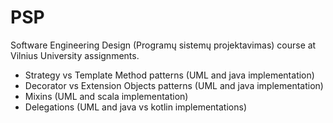 # PSP
Software Engineering Design (Programų sistemų projektavimas) course at Vilnius University assignments.
* Strategy vs Template Method patterns (UML and java implementation)
* Decorator vs Extension Objects patterns (UML and java implementation)
* Mixins (UML and scala implementation)
* Delegations (UML and java vs kotlin implementations)

